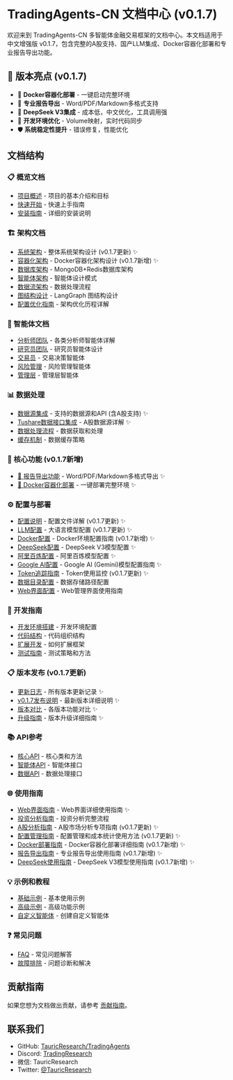 # TradingAgents-CN 文档中心 (v0.1.7)

欢迎来到 TradingAgents-CN 多智能体金融交易框架的文档中心。本文档适用于中文增强版 v0.1.7，包含完整的A股支持、国产LLM集成、Docker容器化部署和专业报告导出功能。

## 🎯 版本亮点 (v0.1.7)

- 🐳 **Docker容器化部署** - 一键启动完整环境
- 📄 **专业报告导出** - Word/PDF/Markdown多格式支持
- 🧠 **DeepSeek V3集成** - 成本低，中文优化，工具调用强
- 🔧 **开发环境优化** - Volume映射，实时代码同步
- 🛡️ **系统稳定性提升** - 错误修复，性能优化

## 文档结构

### 📋 概览文档
- [项目概述](./overview/project-overview.md) - 项目的基本介绍和目标
- [快速开始](./overview/quick-start.md) - 快速上手指南
- [安装指南](./overview/installation.md) - 详细的安装说明

### 🏗️ 架构文档
- [系统架构](./architecture/system-architecture.md) - 整体系统架构设计 (v0.1.7更新) ✨
- [容器化架构](./architecture/containerization-architecture.md) - Docker容器化架构设计 (v0.1.7新增) ✨
- [数据库架构](./architecture/database-architecture.md) - MongoDB+Redis数据库架构
- [智能体架构](./architecture/agent-architecture.md) - 智能体设计模式
- [数据流架构](./architecture/data-flow-architecture.md) - 数据处理流程
- [图结构设计](./architecture/graph-structure.md) - LangGraph 图结构设计
- [配置优化指南](./architecture/configuration-optimization.md) - 架构优化历程详解

### 🤖 智能体文档
- [分析师团队](./agents/analysts.md) - 各类分析师智能体详解
- [研究员团队](./agents/researchers.md) - 研究员智能体设计
- [交易员](./agents/trader.md) - 交易决策智能体
- [风险管理](./agents/risk-management.md) - 风险管理智能体
- [管理层](./agents/managers.md) - 管理层智能体

### 📊 数据处理
- [数据源集成](./data/data-sources.md) - 支持的数据源和API (含A股支持) ✨
- [Tushare数据接口集成](./data/china_stock-api-integration.md) - A股数据源详解 ✨
- [数据处理流程](./data/data-processing.md) - 数据获取和处理
- [缓存机制](./data/caching.md) - 数据缓存策略

### 🎯 核心功能 (v0.1.7新增)
- [📄 报告导出功能](./features/report-export.md) - Word/PDF/Markdown多格式导出 ✨
- [🐳 Docker容器化部署](./features/docker-deployment.md) - 一键部署完整环境 ✨

### ⚙️ 配置与部署
- [配置说明](./configuration/config-guide.md) - 配置文件详解 (v0.1.7更新) ✨
- [LLM配置](./configuration/llm-config.md) - 大语言模型配置 (v0.1.7更新) ✨
- [Docker配置](./configuration/docker-config.md) - Docker环境配置指南 (v0.1.7新增) ✨
- [DeepSeek配置](./configuration/deepseek-config.md) - DeepSeek V3模型配置 ✨
- [阿里百炼配置](./configuration/dashscope-config.md) - 阿里百炼模型配置 ✨
- [Google AI配置](./configuration/google-ai-setup.md) - Google AI (Gemini)模型配置指南 ✨
- [Token追踪指南](./configuration/token-tracking-guide.md) - Token使用监控 (v0.1.7更新) ✨
- [数据目录配置](./configuration/data-directory-configuration.md) - 数据存储路径配置
- [Web界面配置](../web/README.md) - Web管理界面使用指南

### 🔧 开发指南
- [开发环境搭建](./development/dev-setup.md) - 开发环境配置
- [代码结构](./development/code-structure.md) - 代码组织结构
- [扩展开发](./development/extending.md) - 如何扩展框架
- [测试指南](./development/testing.md) - 测试策略和方法

### 📋 版本发布 (v0.1.7更新)
- [更新日志](./releases/CHANGELOG.md) - 所有版本更新记录 ✨
- [v0.1.7发布说明](./releases/v0.1.7-release-notes.md) - 最新版本详细说明 ✨
- [版本对比](./releases/version-comparison.md) - 各版本功能对比 ✨
- [升级指南](./releases/upgrade-guide.md) - 版本升级详细指南 ✨

### 📚 API参考
- [核心API](./api/core-api.md) - 核心类和方法
- [智能体API](./api/agents-api.md) - 智能体接口
- [数据API](./api/data-api.md) - 数据处理接口

### 🌐 使用指南
- [Web界面指南](./usage/web-interface-guide.md) - Web界面详细使用指南 ✨
- [投资分析指南](./usage/investment_analysis_guide.md) - 投资分析完整流程
- [A股分析指南](./guides/a-share-analysis-guide.md) - A股市场分析专项指南 (v0.1.7更新) ✨
- [配置管理指南](./guides/config-management-guide.md) - 配置管理和成本统计使用方法 (v0.1.7更新) ✨
- [Docker部署指南](./guides/docker-deployment-guide.md) - Docker容器化部署详细指南 (v0.1.7新增) ✨
- [报告导出指南](./guides/report-export-guide.md) - 专业报告导出使用指南 (v0.1.7新增) ✨
- [DeepSeek使用指南](./guides/deepseek-usage-guide.md) - DeepSeek V3模型使用指南 (v0.1.7新增) ✨

### 💡 示例和教程
- [基础示例](./examples/basic-examples.md) - 基本使用示例
- [高级示例](./examples/advanced-examples.md) - 高级功能示例
- [自定义智能体](./examples/custom-agents.md) - 创建自定义智能体

### ❓ 常见问题
- [FAQ](./faq/faq.md) - 常见问题解答
- [故障排除](./faq/troubleshooting.md) - 问题诊断和解决

## 贡献指南

如果您想为文档做出贡献，请参考 [贡献指南](../CONTRIBUTING.md)。

## 联系我们

- GitHub: [TauricResearch/TradingAgents](https://github.com/TauricResearch/TradingAgents)
- Discord: [TradingResearch](https://discord.com/invite/hk9PGKShPK)
- 微信: TauricResearch
- Twitter: [@TauricResearch](https://x.com/TauricResearch)
